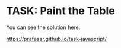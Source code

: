 # TASK: Paint the Table

You can see the solution here: 

https://prafesar.github.io/task-javascript/